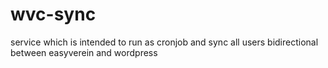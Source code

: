 # wvc-sync
service which is intended to run as cronjob and sync all users bidirectional between easyverein and wordpress
